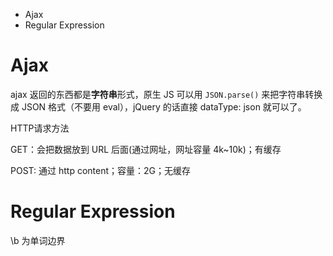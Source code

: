 <ul>
  <li>Ajax</li>
  <li>Regular Expression</li>
</ul>

# Ajax #

ajax 返回的东西都是<b>字符串</b>形式，原生 JS 可以用 <code>JSON.parse()</code> 来把字符串转换成 JSON 格式（不要用 eval），jQuery 的话直接 dataType: json 就可以了。

HTTP请求方法

GET：会把数据放到 URL 后面(通过网址，网址容量 4k~10k)；有缓存

POST: 通过 http content；容量：2G；无缓存

# Regular Expression #

\b 为单词边界